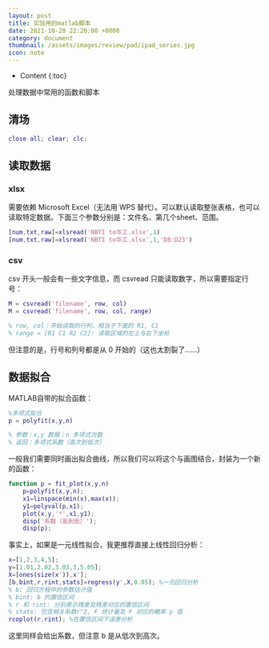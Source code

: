 ```yaml
---
layout: post
title: 实验用的matlab脚本
date: 2021-10-20 22:20:00 +0800
category: document
thumbnail: /assets/images/review/pad/ipad_series.jpg
icon: note
---
```


* Content
{:toc}

处理数据中常用的函数和脚本

<!--more-->

## 清场

```matlab
close all; clear; clc;
```

## 读取数据

### xlsx

需要依赖 Microsoft Excel（无法用 WPS 替代）。可以默认读取整张表格，也可以读取特定数据。下面三个参数分别是：文件名、第几个sheet、范围。

```matlab
[num,txt,raw]=xlsread('NBTI to华工.xlsx',1)
[num,txt,raw]=xlsread('NBTI to华工.xlsx',1,'D8:D23')
```

### csv

csv 开头一般会有一些文字信息，而 csvread 只能读取数字，所以需要指定行号：

```matlab
M = csvread('filename', row, col)
M = csvread('filename', row, col, range)

% row, col：开始读取的行列，相当于下面的 R1, C1
% range = [R1 C1 R2 C2]: 读取区域的左上与右下坐标
```

但注意的是，行号和列号都是从 0 开始的（这也太割裂了……）

## 数据拟合

MATLAB自带的拟合函数：

```matlab
%多项式拟合
p = polyfit(x,y,n)

% 参数：x,y 数据；n 多项式次数
% 返回：多项式系数（高次到低次）
```

一般我们需要同时画出拟合曲线，所以我们可以将这个与画图结合，封装为一个新的函数：

```matlab
function p = fit_plot(x,y,n)
    p=polyfit(x,y,n);
    x1=linspace(min(x),max(x));
    y1=polyval(p,x1);
    plot(x,y,'*',x1,y1);
    disp('系数（高到低）');
    disp(p);
```

事实上，如果是一元线性拟合，我更推荐直接上线性回归分析：

```matlab
x=[1,2,3,4,5];
y=[1.01,2.02,3.03,3,5.05];
X=[ones(size(x')),x'];
[b,bint,r,rint,stats]=regress(y',X,0.05); %一元回归分析
% b: 回归方程中的参数估计值
% bint: b 的置信区间
% r 和 rint: 分别表示残差及残差对应的置信区间
% stats: 包含相关系数r^2, F 统计量及 F 对应的概率 p 值
rcoplot(r,rint); %在置信区间下误差分析
```

这里同样会给出系数，但注意 b 是从低次到高次。